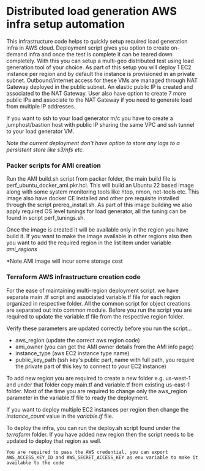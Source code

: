 # Distributed load generation AWS infra setup automation

This infrastructure code helps to quickly setup required load generation infra in AWS cloud. Deployment script gives you option to create on-demand infra and once the test is complete it can be teared down completely. With this you can setup a multi-geo distributed test using load generation tool of your choice. As part of this setup you will deploy 1 EC2 instance per region and by default the instance is provisioned in an private subnet. Outbound/internet access for these VMs are managed through NAT Gateway deployed in the public subnet. An elastic public IP is created and associated to the NAT Gateway. User also have option to create 7 more public IPs and associate to the NAT Gateway if you need to generate load from multiple IP addresses. 

If you want to ssh to your load generator m/c you have to create a jumphost/bastion host with public IP sharing the same VPC and ssh tunnel to your load generator VM.

*Note the current deployment don't have option to store any logs to a persistent store like s3/nfs etc.* 



### Packer scripts for AMI creation

Run the AMI build.sh script from packer folder, the main build file is perf_ubuntu_docker_ami.pkr.hcl. This will build an Ubuntu 22 based image along with some system monitoring tools like htop, nmon, net-tools etc. This image also have docker CE installed and other pre requisite installed through the script prereq_install.sh. As part of this image building we also apply required OS level tunings for load generator, all the tuning can be found in script perf_tunings.sh.

Once the image is created it will be available only in the region you have build it. If you want to make the image available in other regions also then you want to add the required region in the list item under variable _ami_regions_

*Note AMI image will incur some storage cost


### Terraform AWS infrastructure creation code

For the ease of maintaining multi-region deployment script. we have separate main .tf script and associated variable.tf file for each region organized in respective folder. All the common script for object creations are separated out into common module. Before you run the script you are required to update the variable.tf file from the respective region folder. 

Verify these parameters are updated correctly before you run the script...
- aws_region (update the correct aws region code)
- ami_owner (you can get the AMI owner details from the AMI info page)
- instance_type (aws EC2 instance type name)
- public_key_path (ssh key's public part, name with full path, you require the private part of this key to connect to your EC2 instance)


To add new region you are required to create a new folder e.g. us-west-1 and under that folder copy main.tf and variable.tf from existing us-east-1 folder. Most of the time you are required to change only the aws_region parameter in the variable.tf file to ready the deployment. 

If you want to deploy multiple EC2 instances per region then change the *instance_count* value in the *variable.tf* file.

To deploy the infra, you can run the deploy.sh script found under the *terraform* folder. If you have added new region then the script needs to be updated to deploy that region as well. 


`You are required to pass the AWS credential, you can export AWS_ACCESS_KEY_ID and AWS_SECRET_ACCESS_KEY as env variable to make it available to the code`
